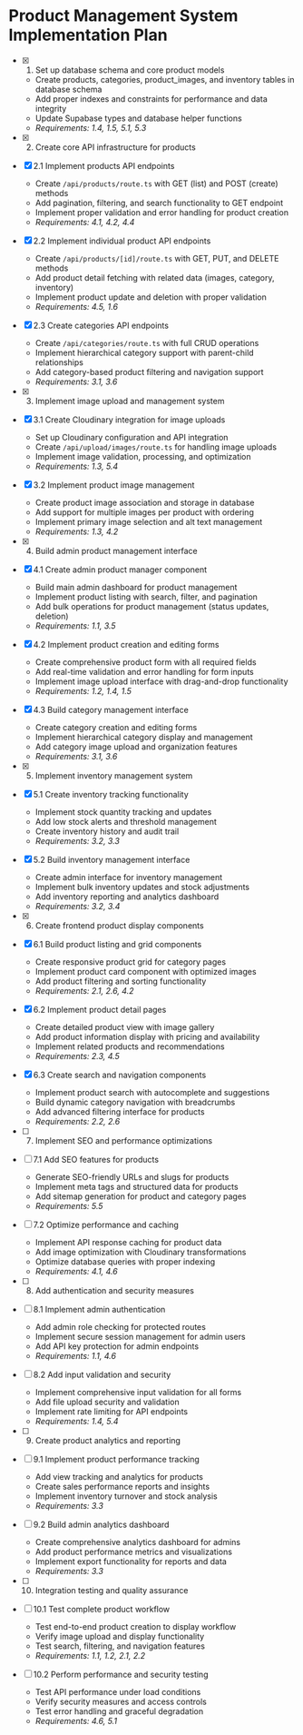 # Product Management System Implementation Plan

- [x] 1. Set up database schema and core product models


  - Create products, categories, product_images, and inventory tables in database schema
  - Add proper indexes and constraints for performance and data integrity
  - Update Supabase types and database helper functions
  - _Requirements: 1.4, 1.5, 5.1, 5.3_

- [x] 2. Create core API infrastructure for products


- [x] 2.1 Implement products API endpoints


  - Create `/api/products/route.ts` with GET (list) and POST (create) methods
  - Add pagination, filtering, and search functionality to GET endpoint
  - Implement proper validation and error handling for product creation
  - _Requirements: 4.1, 4.2, 4.4_

- [x] 2.2 Implement individual product API endpoints


  - Create `/api/products/[id]/route.ts` with GET, PUT, and DELETE methods
  - Add product detail fetching with related data (images, category, inventory)
  - Implement product update and deletion with proper validation
  - _Requirements: 4.5, 1.6_

- [x] 2.3 Create categories API endpoints


  - Create `/api/categories/route.ts` with full CRUD operations
  - Implement hierarchical category support with parent-child relationships
  - Add category-based product filtering and navigation support
  - _Requirements: 3.1, 3.6_

- [x] 3. Implement image upload and management system


- [x] 3.1 Create Cloudinary integration for image uploads


  - Set up Cloudinary configuration and API integration
  - Create `/api/upload/images/route.ts` for handling image uploads
  - Implement image validation, processing, and optimization
  - _Requirements: 1.3, 5.4_

- [x] 3.2 Implement product image management


  - Create product image association and storage in database
  - Add support for multiple images per product with ordering
  - Implement primary image selection and alt text management
  - _Requirements: 1.3, 4.2_

- [x] 4. Build admin product management interface



- [x] 4.1 Create admin product manager component



  - Build main admin dashboard for product management
  - Implement product listing with search, filter, and pagination
  - Add bulk operations for product management (status updates, deletion)
  - _Requirements: 1.1, 3.5_

- [x] 4.2 Implement product creation and editing forms

  - Create comprehensive product form with all required fields
  - Add real-time validation and error handling for form inputs
  - Implement image upload interface with drag-and-drop functionality
  - _Requirements: 1.2, 1.4, 1.5_

- [x] 4.3 Build category management interface

  - Create category creation and editing forms
  - Implement hierarchical category display and management
  - Add category image upload and organization features
  - _Requirements: 3.1, 3.6_

- [x] 5. Implement inventory management system



- [x] 5.1 Create inventory tracking functionality


  - Implement stock quantity tracking and updates
  - Add low stock alerts and threshold management
  - Create inventory history and audit trail
  - _Requirements: 3.2, 3.3_

- [x] 5.2 Build inventory management interface


  - Create admin interface for inventory management
  - Implement bulk inventory updates and stock adjustments
  - Add inventory reporting and analytics dashboard
  - _Requirements: 3.2, 3.4_

- [x] 6. Create frontend product display components


- [x] 6.1 Build product listing and grid components


  - Create responsive product grid for category pages
  - Implement product card component with optimized images
  - Add product filtering and sorting functionality
  - _Requirements: 2.1, 2.6, 4.2_

- [x] 6.2 Implement product detail pages


  - Create detailed product view with image gallery
  - Add product information display with pricing and availability
  - Implement related products and recommendations
  - _Requirements: 2.3, 4.5_

- [x] 6.3 Create search and navigation components

  - Implement product search with autocomplete and suggestions
  - Build dynamic category navigation with breadcrumbs
  - Add advanced filtering interface for products
  - _Requirements: 2.2, 2.6_

- [ ] 7. Implement SEO and performance optimizations
- [ ] 7.1 Add SEO features for products
  - Generate SEO-friendly URLs and slugs for products
  - Implement meta tags and structured data for products
  - Add sitemap generation for product and category pages
  - _Requirements: 5.5_

- [ ] 7.2 Optimize performance and caching
  - Implement API response caching for product data
  - Add image optimization with Cloudinary transformations
  - Optimize database queries with proper indexing
  - _Requirements: 4.1, 4.6_

- [ ] 8. Add authentication and security measures
- [ ] 8.1 Implement admin authentication
  - Add admin role checking for protected routes
  - Implement secure session management for admin users
  - Add API key protection for admin endpoints
  - _Requirements: 1.1, 4.6_

- [ ] 8.2 Add input validation and security
  - Implement comprehensive input validation for all forms
  - Add file upload security and validation
  - Implement rate limiting for API endpoints
  - _Requirements: 1.4, 5.4_

- [ ] 9. Create product analytics and reporting
- [ ] 9.1 Implement product performance tracking
  - Add view tracking and analytics for products
  - Create sales performance reports and insights
  - Implement inventory turnover and stock analysis
  - _Requirements: 3.3_

- [ ] 9.2 Build admin analytics dashboard
  - Create comprehensive analytics dashboard for admins
  - Add product performance metrics and visualizations
  - Implement export functionality for reports and data
  - _Requirements: 3.3_

- [ ] 10. Integration testing and quality assurance
- [ ] 10.1 Test complete product workflow
  - Test end-to-end product creation to display workflow
  - Verify image upload and display functionality
  - Test search, filtering, and navigation features
  - _Requirements: 1.1, 1.2, 2.1, 2.2_

- [ ] 10.2 Perform performance and security testing
  - Test API performance under load conditions
  - Verify security measures and access controls
  - Test error handling and graceful degradation
  - _Requirements: 4.6, 5.1_